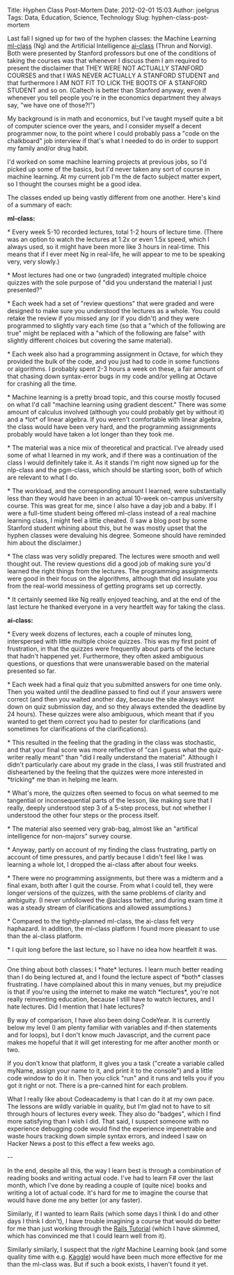 Title: Hyphen Class Post-Mortem
Date: 2012-02-01 15:03
Author: joelgrus
Tags: Data, Education, Science, Technology
Slug: hyphen-class-post-mortem

Last fall I signed up for two of the hyphen classes: the Machine
Learning [ml-class](http://www.ml-class.org) (Ng) and the Artificial
Intelligence [ai-class](https://www.ai-class.com/) (Thrun and Norvig).
Both were presented by Stanford professors but one of the conditions of
taking the courses was that whenever I discuss them I am required to
present the disclaimer that THEY WERE NOT ACTUALLY STANFORD COURSES and
that I WAS NEVER ACTUALLY A STANFORD STUDENT and that furthermore I AM
NOT FIT TO LICK THE BOOTS OF A STANFORD STUDENT and so on. (Caltech is
better than Stanford anyway, even if whenever you tell people you're in
the economics department they always say, "we have one of those?!")

My background is in math and economics, but I've taught myself quite a
bit of computer science over the years, and I consider myself a decent
programmer now, to the point where I could probably pass a "code on the
chalkboard" job interview if that's what I needed to do in order to
support my family and/or drug habit.

I'd worked on some machine learning projects at previous jobs, so I'd
picked up some of the basics, but I'd never taken any sort of course in
machine learning. At my current job I'm the de facto subject matter
expert, so I thought the courses might be a good idea.

The classes ended up being vastly different from one another. Here's
kind of a summary of each:

**ml-class:**

\* Every week 5-10 recorded lectures, total 1-2 hours of lecture time.
(There was an option to watch the lectures at 1.2x or even 1.5x speed,
which I always used, so it might have been more like 3 hours in
real-time. This means that if I ever meet Ng in real-life, he will
appear to me to be speaking very, very slowly.)

\* Most lectures had one or two (ungraded) integrated multiple choice
quizzes with the sole purpose of "did you understand the material I just
presented?"

\* Each week had a set of "review questions" that were graded and were
designed to make sure you understood the lectures as a whole. You could
retake the review if you missed any (or if you didn't) and they were
programmed to slightly vary each time (so that a "which of the following
are true" might be replaced with a "which of the following are false"
with slightly different choices but covering the same material).

\* Each week also had a programming assignment in Octave, for which they
provided the bulk of the code, and you just had to code in some
functions or algorithms. I probably spent 2-3 hours a week on these, a
fair amount of that chasing down syntax-error bugs in my code and/or
yelling at Octave for crashing all the time.

\* Machine learning is a pretty broad topic, and this course mostly
focused on what I'd call "machine learning using gradient descent."
There was some amount of calculus involved (although you could probably
get by without it) and a \*lot\* of linear algebra. If you weren't
comfortable with linear algebra, the class would have been very hard,
and the programming assignments probably would have taken a lot longer
than they took me.

\* The material was a nice mix of theoretical and practical. I've
already used some of what I learned in my work, and if there was a
continuation of the class I would definitely take it. As it stands I'm
right now signed up for the nlp-class and the pgm-class, which should be
starting soon, both of which are relevant to what I do.

\* The workload, and the corresponding amount I learned, were
substantially less than they would have been in an actual 10-week
on-campus university course. This was great for me, since I also have a
day job and a baby. If I were a full-time student being offered ml-class
instead of a real machine learning class, I might feel a little cheated.
(I saw a blog post by some Stanford student whining about this, but he
was mostly upset that the hyphen classes were devaluing his degree.
Someone should have reminded him about the disclaimer.)

\* The class was very solidly prepared. The lectures were smooth and
well thought out. The review questions did a good job of making sure
you'd learned the right things from the lectures. The programming
assignments were good in their focus on the algorithms, although that
did insulate you from the real-world messiness of getting programs set
up correctly.

\* It certainly seemed like Ng really enjoyed teaching, and at the end
of the last lecture he thanked everyone in a very heartfelt way for
taking the class.

**ai-class:**

\* Every week dozens of lectures, each a couple of minutes long,
interspersed with little multiple choice quizzes. This was my first
point of frustration, in that the quizzes were frequently about parts of
the lecture that hadn't happened yet. Furthermore, they often asked
ambiguous questions, or questions that were unanswerable based on the
material presented so far.

\* Each week had a final quiz that you submitted answers for one time
only. Then you waited until the deadline passed to find out if your
answers were correct (and then you waited another day, because the site
always went down on quiz submission day, and so they always extended the
deadline by 24 hours). These quizzes were also ambiguous, which meant
that if you wanted to get them correct you had to pester for
clarifications (and sometimes for clarifications of the clarifications).

\* This resulted in the feeling that the grading in the class was
stochastic, and that your final score was more reflective of "can I
guess what the quiz-writer really meant" than "did I really understand
the material". Although I didn't particularly care about my grade in the
class, I was still frustrated and disheartened by the feeling that the
quizzes were more interested in \*tricking\* me than in helping me
learn.

\* What's more, the quizzes often seemed to focus on what seemed to me
tangential or inconsequential parts of the lesson, like making sure that
I really, deeply understood step 3 of a 5-step process, but not whether
I understood the other four steps or the process itself.

\* The material also seemed very grab-bag, almost like an "artifical
intelligence for non-majors" survey course.

\* Anyway, partly on account of my finding the class frustrating, partly
on account of time pressures, and partly because I didn't feel like I
was learning a whole lot, I dropped the ai-class after about four weeks.

\* There were no programming assignments, but there was a midterm and a
final exam, both after I quit the course. From what I could tell, they
were longer versions of the quizzes, with the same problems of clarity
and ambiguity. (I never unfollowed the @aiclass twitter, and during exam
time it was a steady stream of clarifications and allowed assumptions.)

\* Compared to the tightly-planned ml-class, the ai-class felt very
haphazard. In addition, the ml-class platform I found more pleasant to
use than the ai-class platform.

\* I quit long before the last lecture, so I have no idea how heartfelt
it was.

------------------------------------------------------------------------

One thing about both classes: I \*hate\* lectures. I learn much better
reading than I do being lectured at, and I found the lecture aspect
of \*both\* classes frustrating. I have complained about this in many
venues, but my prejudice is that if you're using the internet to make me
watch \*lectures\*, you're not really reinventing education, because I
still have to watch lectures, and I hate lectures. Did I mention that I
hate lectures?

By way of comparison, I have also been doing CodeYear. It is currently
below my level (I am plenty familiar with variables and if-then
statements and for loops), but I don't know much Javascript, and the
current pace makes me hopeful that it will get interesting for me after
another month or two.

If you don't know that platform, it gives you a task ("create a variable
called myName, assign your name to it, and print it to the console") and
a little code window to do it in. Then you click "run" and it runs and
tells you if you got it right or not. There is a pre-canned hint for
each problem.

What I really like about Codeacademy is that I can do it at my own pace.
The lessons are wildly variable in quality, but I'm glad not to have to
sit through hours of lectures every week. They also do "badges", which I
find more satisfying than I wish I did. That said, I suspect someone
with no experience debugging code would find the experience impenetrable
and waste hours tracking down simple syntax errors, and indeed I saw on
Hacker News a post to this effect a few weeks ago.

--

In the end, despite all this, the way I learn best is through a
combination of reading books and writing actual code. I've had to learn
F\# over the last month, which I've done by reading a couple of (quite
nice) books and writing a lot of actual code. It's hard for me to
imagine the course that would have done me any better (or any faster).

Similarly, if I wanted to learn Rails (which some days I think I do and
other days I think I don't), I have trouble imagining a course that
would do better for me than just working through the [Rails
Tutorial](http://ruby.railstutorial.org/) (which I have skimmed, which
has convinced me that I could learn well from it).

Similarly similarly, I suspect that the *right* Machine Learning book
(and some quality time with e.g. [Kaggle](http://kaggle.com)) would have
been much more effective for me than the ml-class was. But if such a
book exists, I haven't found it yet.
